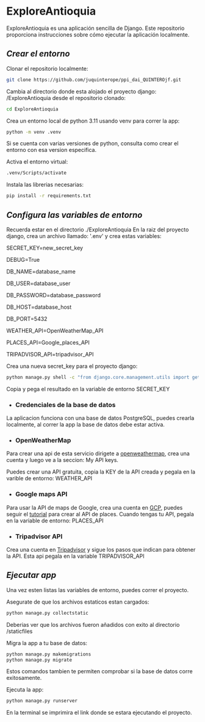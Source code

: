 # ExploreAntioquia

ExploreAntioquia es una aplicación sencilla de Django. 
Este repositorio proporciona instrucciones sobre cómo ejecutar la aplicación localmente.

## *Crear el entorno*

Clonar el repositorio localmente:
```bash
git clone https://github.com/juquinterope/ppi_dai_QUINTEROjf.git
```

Cambia al directorio donde esta alojado el proyecto django: /ExploreAntioquia desde el repositorio clonado:
```bash
cd ExploreAntioquia
```

Crea un entorno local de python 3.11 usando venv para correr la app:
```bash
python -m venv .venv
```
Si se cuenta con varias versiones de python, consulta como crear el entorno con esa version especifica.

Activa el entorno virtual:
```bash
.venv/Scripts/activate
```

Instala las librerias necesarias:
```bash
pip install -r requirements.txt
```

## *Configura las variables de entorno*

Recuerda estar en el directorio ./ExploreAntioquia
En la raiz del proyecto django, crea un archivo llamado: '.env' y crea estas variables:

SECRET_KEY=new_secret_key

DEBUG=True

DB_NAME=database_name

DB_USER=database_user

DB_PASSWORD=database_password

DB_HOST=database_host

DB_PORT=5432

WEATHER_API=OpenWeatherMap_API

PLACES_API=Google_places_API

TRIPADVISOR_API=tripadvisor_API


Crea una nueva secret_key para el proyecto django:
```bash
python manage.py shell -c "from django.core.management.utils import get_random_secret_key; print(get_random_secret_key())"
```
Copia y pega el resultado en la variable de entorno SECRET_KEY

   - ### Credenciales de la base de datos
   La aplicacion funciona con una base de datos PostgreSQL, puedes crearla localmente, al correr la app la base de datos debe estar activa.

   - ### OpenWeatherMap
   Para crear una api de esta servicio dirigete a [openweathermap](https://openweathermap.org/api), crea una cuenta y luego ve a la seccion: My API keys.

   Puedes crear una API gratuita, copia la KEY de la API creada y pegala en la varible de entorno: WEATHER_API

   - ### Google maps API
   Para usar la API de maps de Google, crea una cuenta en [GCP](https://console.cloud.google.com/), puedes seguir el [tutorial](https://developers.google.com/maps/get-started) para crear al API de places.
   Cuando tengas tu API, pegala en la variable de entorno: PLACES_API

   - ### Tripadvisor API
   Crea una cuenta en [Tripadvisor](https://www.tripadvisor.com/developers) y sigue los pasos que indican para obtener la API. Esta api pegala en la variable TRIPADVISOR_API

## *Ejecutar app*

Una vez esten listas las variables de entorno, puedes correr el proyecto.

Asegurate de que los archivos estaticos estan cargados:
```bash
python manage.py collectstatic
```
Deberias ver que los archivos fueron añadidos con exito al directorio /staticfiles

Migra la app a tu base de datos:
```bash
python manage.py makemigrations
python manage.py migrate
```
Estos comandos tambien te permiten comprobar si la base de datos corre exitosamente.

Ejecuta la app:
```bash
python manage.py runserver
```

En la terminal se imprimira el link donde se estara ejecutando el proyecto.
